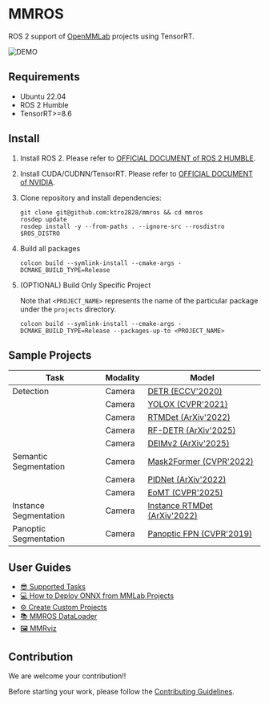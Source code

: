 # MMROS

ROS 2 support of [OpenMMLab](https://openmmlab.com/) projects using TensorRT.

![DEMO](./docs/assets/demo.gif)

## Requirements

- Ubuntu 22.04
- ROS 2 Humble
- TensorRT>=8.6

## Install

1. Install ROS 2. Please refer to [OFFICIAL DOCUMENT of ROS 2 HUMBLE](https://docs.ros.org/en/humble/Installation.html).
2. Install CUDA/CUDNN/TensorRT. Please refer to [OFFICIAL DOCUMENT of NVIDIA](https://docs.nvidia.com/deeplearning/tensorrt/install-guide/index.html).
3. Clone repository and install dependencies:

   ```shell
   git clone git@github.com:ktro2828/mmros && cd mmros
   rosdep update
   rosdep install -y --from-paths . --ignore-src --rosdistro $ROS_DISTRO
   ```

4. Build all packages

   ```shell
   colcon build --symlink-install --cmake-args -DCMAKE_BUILD_TYPE=Release
   ```

5. (OPTIONAL) Build Only Specific Project

   Note that `<PROJECT_NAME>` represents the name of the particular package under the `projects` directory.

   ```shell
   colcon build --symlink-install --cmake-args -DCMAKE_BUILD_TYPE=Release --packages-up-to <PROJECT_NAME>
   ```

## Sample Projects

| Task                  | Modality | Model                                                              |
| --------------------- | -------- | ------------------------------------------------------------------ |
| Detection             | Camera   | [DETR (ECCV'2020)](./docs/projects/detr.md)                        |
|                       | Camera   | [YOLOX (CVPR'2021)](./docs/projects/yolox.md)                      |
|                       | Camera   | [RTMDet (ArXiv'2022)](./docs/projects/rtmdet.md)                   |
|                       | Camera   | [RF-DETR (ArXiv'2025)](./docs/projects/rfdetr.md)                  |
|                       | Camera   | [DEIMv2 (ArXiv'2025)](./docs/projects/deimv2.md)                   |
| Semantic Segmentation | Camera   | [Mask2Former (CVPR'2022)](./docs/projects/mask2former.md)          |
|                       | Camera   | [PIDNet (ArXiv'2022)](./docs/projects/pidnet.md)                   |
|                       | Camera   | [EoMT (CVPR'2025)](./docs/projects/eomt.md)                        |
| Instance Segmentation | Camera   | [Instance RTMDet (ArXiv'2022)](./docs/projects/instance_rtmdet.md) |
| Panoptic Segmentation | Camera   | [Panoptic FPN (CVPR'2019)](./docs/projects/panoptic_fpn.md)        |

## User Guides

- [😎 Supported Tasks](./docs/tasks/README.md)
- [💻 How to Deploy ONNX from MMLab Projects](./docs/deploys/README.md)
- [⚙️ Create Custom Projects](./docs/projects/README.md)
- [📚 MMROS DataLoader](./docs/datasets/README.md)
- [🖼️ MMRviz](./docs/visualizers/README.md)

## Contribution

We are welcome your contribution!!

Before starting your work, please follow the [Contributing Guidelines](./docs/CONTRIBUTING.md).
